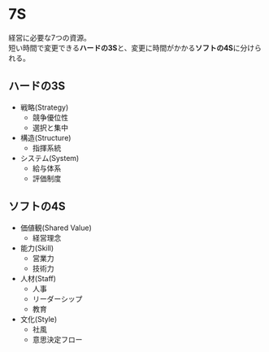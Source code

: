 # 7S

経営に必要な7つの資源。  
短い時間で変更できる**ハードの3S**と、変更に時間がかかる**ソフトの4S**に分けられる。

## ハードの3S
- 戦略(Strategy)
  - 競争優位性
  - 選択と集中
- 構造(Structure)
  - 指揮系統
- システム(System)
  - 給与体系
  - 評価制度

## ソフトの4S
- 価値観(Shared Value)
  - 経営理念
- 能力(Skill)
  - 営業力
  - 技術力
- 人材(Staff)
  - 人事
  - リーダーシップ
  - 教育
- 文化(Style)
  - 社風
  - 意思決定フロー
